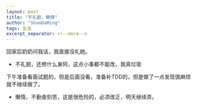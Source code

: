 ```yaml
---
layout: post
title: "不礼貌，懒惰"
author: "ShanDaMing"
tags: 生活
excerpt_separator: <!--more-->
---
```


回家后奶奶问我话，<!--more-->我直接没礼她。
* 不礼貌，还修什么身阿，这点小事都不能改，我真垃圾

下午准备看面试题的，但是后面没看，准备补TDD的，但是做了一点发现很麻烦就不继续做了。
* 懒惰，不勤奋刻苦，这是很危险的，必须改正，明天继续弄。
